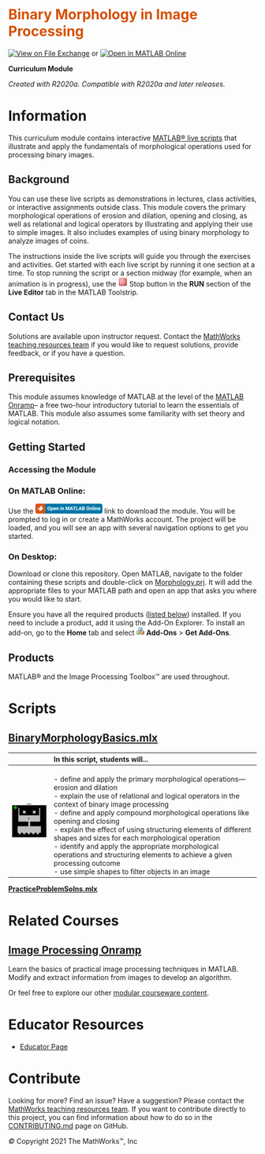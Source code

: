 
<a name="T_DEF03274"></a>
# <span style="color:rgb(213,80,0)">Binary Morphology in Image Processing</span>
<a name="H_053613DF"></a>

[![View on File Exchange](https://www.mathworks.com/matlabcentral/images/matlab-file-exchange.svg)](https://www.mathworks.com/matlabcentral/fileexchange/94590-binary-morphology-in-image-processing) or [![Open in MATLAB Online](https://www.mathworks.com/images/responsive/global/open-in-matlab-online.svg)](https://matlab.mathworks.com/open/github/v1?repo=MathWorks-Teaching-Resources/Morphology-in-Image-Processing&project=Morphology.prj&file=README.mlx)

**Curriculum Module**

_Created with R2020a. Compatible with R2020a and later releases._

# Information

This curriculum module contains interactive [MATLAB® live scripts](https://www.mathworks.com/products/matlab/live-editor.html) that illustrate and apply the fundamentals of morphological operations used for processing binary images.

<a name="H_F00D98E4"></a>
## Background

You can use these live scripts as demonstrations in lectures, class activities, or interactive assignments outside class. This module covers the primary morphological operations of erosion and dilation, opening and closing, as well as relational and logical operators by illustrating and applying their use to simple images. It also includes examples of using binary morphology to analyze images of coins.


The instructions inside the live scripts will guide you through the exercises and activities. Get started with each live script by running it one section at a time. To stop running the script or a section midway (for example, when an animation is in progress), use the <img src="Images/EndIcon.png" width="19" alt="EndIcon.png"> Stop button in the **RUN** section of the **Live Editor** tab in the MATLAB Toolstrip.

## Contact Us

Solutions are available upon instructor request. Contact the [MathWorks teaching resources team](mailto:onlineteaching@mathworks.com) if you would like to request solutions, provide feedback, or if you have a question.

<a name="H_30BC7141"></a>
## Prerequisites

This module assumes knowledge of MATLAB at the level of the [MATLAB Onramp](https://matlabacademy.mathworks.com/details/matlab-onramp/gettingstarted)– a free two-hour introductory tutorial to learn the essentials of MATLAB. This module also assumes some familiarity with set theory and logical notation. 

<a name="H_330E72C3"></a>
## Getting Started
### Accessing the Module
### **On MATLAB Online:**

Use the [<img src="Images/OpenInMO.png" width="136" alt="OpenInMO.png">](https://matlab.mathworks.com/open/github/v1?repo=MathWorks-Teaching-Resources/Morphology-in-Image-Processing&project=Morphology.prj) link to download the module. You will be prompted to log in or create a MathWorks account. The project will be loaded, and you will see an app with several navigation options to get you started.

### **On Desktop:**

Download or clone this repository. Open MATLAB, navigate to the folder containing these scripts and double-click on [Morphology.prj](https://matlab.mathworks.com/open/github/v1?repo=MathWorks-Teaching-Resources/Morphology-in-Image-Processing&project=Morphology.prj). It will add the appropriate files to your MATLAB path and open an app that asks you where you would like to start. 


Ensure you have all the required products ([listed below](#H_E850B4FF)) installed. If you need to include a product, add it using the Add-On Explorer. To install an add-on, go to the **Home** tab and select  <img src="Images/AddOnsIcon.png" width="16" alt="AddOnsIcon.png"> **Add-Ons** > **Get Add-Ons**. 

<a name="H_E850B4FF"></a>
## Products

MATLAB® and the Image Processing Toolbox™ are used throughout. 

<a name="H_E8C62B23"></a>
# Scripts
## [**BinaryMorphologyBasics.mlx**](https://matlab.mathworks.com/open/github/v1?repo=MathWorks-Teaching-Resources/Morphology-in-Image-Processing&project=Morphology.prj&file=BinaryMorphologyBasics.mlx) 
|  | **In this script, students will...**  |
| :-- | :-- |
| <img src="Images/DilationAnimation.gif" width="171" alt="DilationAnimation.gif"> |<br>-  define and apply the primary morphological operations—erosion and dilation <br>-  explain the use of relational and logical operators in the context of binary image processing <br>-  define and apply compound morphological operations like opening and closing <br>-  explain the effect of using structuring elements of different shapes and sizes for each morphological operation <br>-  identify and apply the appropriate morphological operations and structuring elements to achieve a given processing outcome <br>-  use simple shapes to filter objects in an image  |


[**PracticeProblemSolns.mlx**](https://matlab.mathworks.com/open/github/v1?repo=MathWorks-Teaching-Resources/Morphology-in-Image-Processing&project=Morphology.prj&file=PracticeProblemSolns.mlx) 

# Related Courses
## [Image Processing Onramp](https://matlabacademy.mathworks.com/details/image-processing-onramp/imageprocessing)

Learn the basics of practical image processing techniques in MATLAB. Modify and extract information from images to develop an algorithm.


Or feel free to explore our other [modular courseware content](https://www.mathworks.com/matlabcentral/fileexchange/?q=tag%3A%22courseware+module%22&sort=downloads_desc_30d).

# Educator Resources
-  [Educator Page](https://www.mathworks.com/academia/educators.html) 
<a name="H_0FA5DA18"></a>
# Contribute 

Looking for more? Find an issue? Have a suggestion? Please contact the [MathWorks teaching resources team](mailto:%20onlineteaching@mathworks.com). If you want to contribute directly to this project, you can find information about how to do so in the [CONTRIBUTING.md](https://github.com/MathWorks-Teaching-Resources/Morphology-in-Image-Processing/blob/release/CONTRIBUTING.md) page on GitHub.


 *©* Copyright 2021 The MathWorks™, Inc



